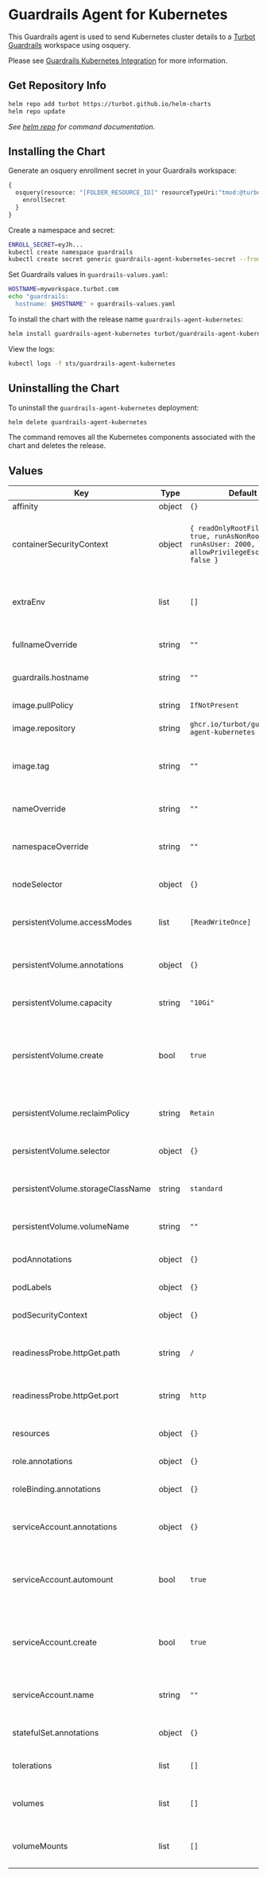# Guardrails Agent for Kubernetes

This Guardrails agent is used to send Kubernetes cluster details to a [Turbot Guardrails](https://turbot.com/guardrails) workspace using osquery.

Please see [Guardrails Kubernetes Integration](https://turbot.com/guardrails/docs/integrations/kubernetes) for more information.

## Get Repository Info

```sh
helm repo add turbot https://turbot.github.io/helm-charts
helm repo update
```

_See [helm repo](https://helm.sh/docs/helm/helm_repo/) for command documentation._

## Installing the Chart

Generate an osquery enrollment secret in your Guardrails workspace:

```graphql
{
  osquery(resource: "[FOLDER_RESOURCE_ID]" resourceTypeUri:"tmod:@turbot/kubernetes#/resource/types/cluster") {
    enrollSecret
  }
}
```

Create a namespace and secret:

```sh
ENROLL_SECRET=eyJh...
kubectl create namespace guardrails
kubectl create secret generic guardrails-agent-kubernetes-secret --from-literal enroll-secret=$ENROLL_SECRET --namespace guardrails
```

Set Guardrails values in `guardrails-values.yaml`:

```sh
HOSTNAME=myworkspace.turbot.com
echo "guardrails:
  hostname: $HOSTNAME" > guardrails-values.yaml
```

To install the chart with the release name `guardrails-agent-kubernetes`:

```sh
helm install guardrails-agent-kubernetes turbot/guardrails-agent-kubernetes --namespace guardrails -f guardrails-values.yaml
```

View the logs:

```sh
kubectl logs -f sts/guardrails-agent-kubernetes
```

## Uninstalling the Chart

To uninstall the `guardrails-agent-kubernetes` deployment:

```sh
helm delete guardrails-agent-kubernetes
```

The command removes all the Kubernetes components associated with the chart and deletes the release.

## Values

| Key | Type | Default | Description |
|-----|------|---------|-------------|
| affinity | object | `{}` | Pod affinity |
| containerSecurityContext | object | `{ readOnlyRootFilesystem: true, runAsNonRoot: true, runAsUser: 2000, allowPrivilegeEscalation: false }` | Security settings for the agent container running in the pod |
| extraEnv | list | `[]` | Extra environment variables to pass to the agent |
| fullnameOverride | string | `""` | Override the full name for resources |
| guardrails.hostname | string | `""` | Hostname to a Guardrails server |
| image.pullPolicy | string | `IfNotPresent` | Image pull policy |
| image.repository | string | `ghcr.io/turbot/guardrails-agent-kubernetes` | Image repository |
| image.tag | string | `""` | Overrides the image tag whose default is the chart appVersion |
| nameOverride | string | `""` | Override the default name for resources |
| namespaceOverride | string | `""` | Override the namespace for deployed resources |
| nodeSelector | object | `{}` | Node labels for pod assignment |
| persistentVolume.accessModes | list | `[ReadWriteOnce]` | Access modes for the persistent volume |
| persistentVolume.annotations | object | `{}` | Annotations for the persistent volume |
| persistentVolume.capacity | string | `"10Gi"` | Capacity of the persistent volume |
| persistentVolume.create | bool | `true` | Specifies whether a persistent volume should be created for the guardrails agent |
| persistentVolume.reclaimPolicy | string | `Retain` | Reclaim policy for the persistent volume |
| persistentVolume.selector | object | `{}` | Selector for the persistent volume |
| persistentVolume.storageClassName | string | `standard` | Storage class for the persistent volume |
| persistentVolume.volumeName | string | `""` | Name of the persistent volume |
| podAnnotations | object | `{}` | Annotations to be added to pods |
| podLabels | object | `{}` | Labels to be added to pods |
| podSecurityContext | object | `{}` | Security settings for the the pod |
| readinessProbe.httpGet.path | string | `/` | HTTP GET path for readiness probe |
| readinessProbe.httpGet.port | string | `http` | HTTP GET port for readiness probe |
| resources | object | `{}` | CPU/memory resource requests/limits |
| role.annotations | object | `{}` | Annotations to add to the role |
| roleBinding.annotations | object | `{}` | Annotations to add to the role binding |
| serviceAccount.annotations | object | `{}` | Annotations to add to the service account |
| serviceAccount.automount | bool | `true` | Whether to automatically mount the service account's API credentials |
| serviceAccount.create | bool | `true` | Specifies whether a service account should be created |
| serviceAccount.name | string | `""` | The name of the service account to use |
| statefulSet.annotations | object | `{}` | Annotations to add to the stateful set |
| tolerations | list | `[]` | Tolerations for pod assignment |
| volumes | list | `[]` | Additional volumes for the StatefulSet |
| volumeMounts | list | `[]` | Mount paths for the additional volumes |
